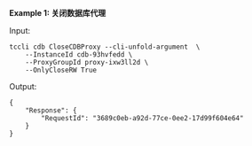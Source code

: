 **Example 1: 关闭数据库代理**



Input: 

```
tccli cdb CloseCDBProxy --cli-unfold-argument  \
    --InstanceId cdb-93hvfedd \
    --ProxyGroupId proxy-ixw3ll2d \
    --OnlyCloseRW True
```

Output: 
```
{
    "Response": {
        "RequestId": "3689c0eb-a92d-77ce-0ee2-17d99f604e64"
    }
}
```

